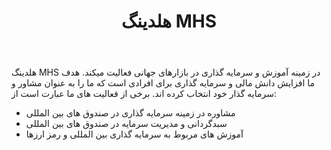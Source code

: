 ﻿---
layout: post
title: هلدینگ MHS
name_en: themhsgroup
company_slug: themhsgroup
logo: 
cover: 
company_count:
founded:
location: ""
total_review: 
total_interview: 
salary_avg: 
salary_min: 
salary_max: 
rate: 
view_count: 
industry: مالی و اعتباری
city: تهران, تهران
size_en: S
size: 11-50 نفر
site: https://www.themhsgroup.com/
---

هلدینگ MHS در زمینه آموزش و سرمایه گذاری در بازارهای جهانی فعالیت میکند. هدف ما افزایش دانش مالی و سرمایه گذاری برای افرادی است که ما را به عنوان مشاور و سرمایه گذار خود انتخاب کرده اند.
برخی از فعالیت های ما عبارت است از:

- مشاوره در زمینه سرمایه گذاری در صندوق های بین المللی
- سبدگردانی و مدیریت سرمایه در صندوق های بین المللی
- آموزش های مربوط به سرمایه گذاری بین المللی و رمز ارزها